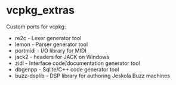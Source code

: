 # vcpkg_extras
Custom ports for vcpkg:

- re2c - Lexer generator tool
- lemon - Parser generator tool
- portmidi - I/O library for MIDI
- jack2 - headers for JACK on Windows
- zidl - Interface code/documentation generator tool
- dbgenpp - Sqlite/C++ code generator tool
- buzz-dsplib - DSP library for authoring Jeskola Buzz machines

